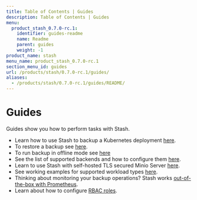 ```yaml
---
title: Table of Contents | Guides
description: Table of Contents | Guides
menu:
  product_stash_0.7.0-rc.1:
    identifier: guides-readme
    name: Readme
    parent: guides
    weight: -1
product_name: stash
menu_name: product_stash_0.7.0-rc.1
section_menu_id: guides
url: /products/stash/0.7.0-rc.1/guides/
aliases:
  - /products/stash/0.7.0-rc.1/guides/README/
---
```

# Guides

Guides show you how to perform tasks with Stash.

- Learn how to use Stash to backup a Kubernetes deployment [here](/products/stash/0.7.0-rc.1/guides/backup).
- To restore a backup see [here](/products/stash/0.7.0-rc.1/guides/restore).
- To run backup in offline mode see [here](/products/stash/0.7.0-rc.1/guides/offline_backup)
- See the list of supported backends and how to configure them [here](/products/stash/0.7.0-rc.1/guides/backends).
- Learn to use Stash with self-hosted TLS secured Minio Server [here](/products/stash/0.7.0-rc.1/guides/minio_server).
- See working examples for supported workload types [here](/products/stash/0.7.0-rc.1/guides/workloads).
- Thinking about monitoring your backup operations? Stash works [out-of-the-box with Prometheus](/products/stash/0.7.0-rc.1/guides/monitoring).
- Learn about how to configure [RBAC roles](/products/stash/0.7.0-rc.1/guides/rbac).
